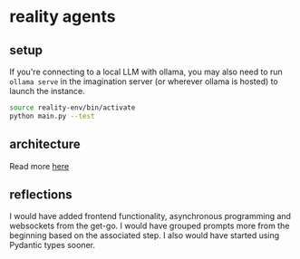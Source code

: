 # reality agents

## setup
If you're connecting to a local LLM with ollama, you may also need to run `ollama serve` in the imagination server (or wherever ollama is hosted) to launch the instance. 

 ```bash
 source reality-env/bin/activate
 python main.py --test
```


## architecture

Read more [here](./reality_agents/README.md)


## reflections

I would have added frontend functionality, asynchronous programming and websockets from the get-go.  I would have grouped prompts more from the beginning based on the associated step.  I also would have started using Pydantic types sooner.  